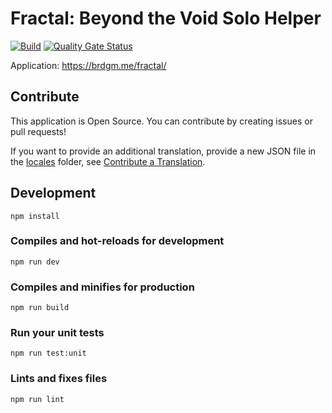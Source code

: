 # Fractal: Beyond the Void Solo Helper

[![Build](https://github.com/brdgm/fractal-solo-helper/workflows/Build/badge.svg?branch=develop)](https://github.com/brdgm/fractal-solo-helper/actions?query=workflow%3ABuild+branch%3Adevelop)
[![Quality Gate Status](https://sonarcloud.io/api/project_badges/measure?project=brdgm_fractal-solo-helper&metric=alert_status)](https://sonarcloud.io/summary/new_code?id=brdgm_fractal-solo-helper)


Application: https://brdgm.me/fractal/


## Contribute

This application is Open Source. You can contribute by creating issues or pull requests!

If you want to provide an additional translation, provide a new JSON file in the [locales](https://github.com/brdgm/fractal-solo-helper/tree/develop/src/locales) folder, see [Contribute a Translation](https://github.com/brdgm/brdgm.github.io/wiki/Contribute-a-Translation).


## Development
```
npm install
```

### Compiles and hot-reloads for development
```
npm run dev
```

### Compiles and minifies for production
```
npm run build
```

### Run your unit tests
```
npm run test:unit
```

### Lints and fixes files
```
npm run lint
```
